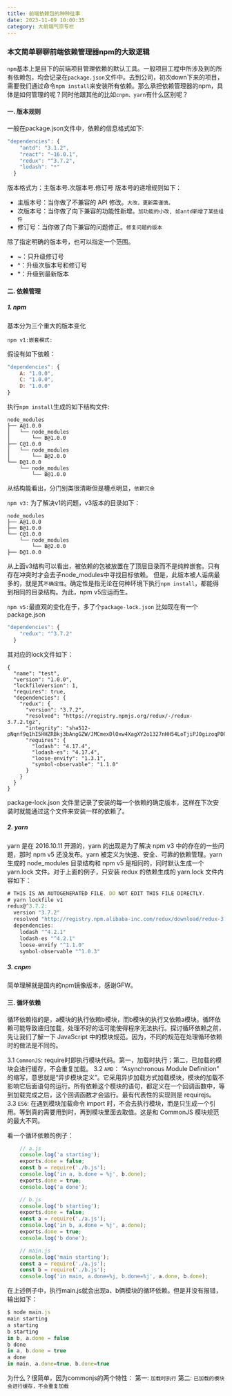 ```yaml
---
title: 前端依赖包的种种往事
date: 2023-11-09 10:00:35
category: 大前端气宗专栏
---
```



### 本文简单聊聊前端依赖管理器npm的大致逻辑

`npm`基本上是目下的前端项目管理依赖的默认工具。一般项目工程中所涉及到的所有依赖包，均会记录在`package.json`文件中。去到公司，初次down下来的项目，需要我们通过命令`npm install`来安装所有依赖。那么承担依赖管理器的npm，具体是如何管理的呢？同时他跟其他的比如`cnpm、yarn`有什么区别呢？

#### 一. 版本规则
一般在package.json文件中，依赖的信息格式如下:
```javascript
"dependencies": {
    "antd": "3.1.2",
    "react": "~16.0.1",
    "redux": "^3.7.2",
    "lodash": "*"
  }
```
版本格式为：主版本号.次版本号.修订号
版本号的递增规则如下：
- 主版本号：当你做了不兼容的 API 修改。`大改，更新需谨慎。`
- 次版本号：当你做了向下兼容的功能性新增。`加功能的小改, 如antd新增了某些组件`
- 修订号：当你做了向下兼容的问题修正。`修复问题的版本`

除了指定明确的版本号，也可以指定一个范围。
- ~：只升级修订号
- ^：升级次版本号和修订号
- *：升级到最新版本

#### 二. 依赖管理

##### 1. npm
基本分为三个重大的版本变化

`npm v1:嵌套模式:`

假设有如下依赖：
```javascript
"dependencies": {
    A: "1.0.0",
    C: "1.0.0",
    D: "1.0.0"
}
```
执行`npm install`生成的如下结构文件:
```javscript
node_modules
├── A@1.0.0
│   └── node_modules
│       └── B@1.0.0
├── C@1.0.0
│   └── node_modules
│       └── B@2.0.0
└── D@1.0.0
    └── node_modules
        └── B@1.0.0
```
从结构能看出，分门别类很清晰但是槽点明显，`依赖冗余`


`npm v3:`
为了解决v1的问题，v3版本的目录如下：
```javscript
node_modules
├── A@1.0.0
├── B@1.0.0
└── C@1.0.0
    └── node_modules
        └── B@2.0.0
├── D@1.0.0
```
从上面v3结构可以看出，被依赖的包被放置在了顶层目录而不是纯粹嵌套。只有存在冲突时才会去子node_modules中寻找目标依赖。
但是，此版本被人诟病最多的，就是其`不确定性`。确定性是指无论在何种环境下执行`npm install`，都能得到相同的目录结构。为此，npm v5应运而生。

`npm v5:`最直观的变化在于，多了个`package-lock.json`
比如现在有一个package.json
```javascript
"dependencies": {
    "redux": "^3.7.2"
  }
```
其对应的lock文件如下：
```javacript
{
  "name": "test",
  "version": "1.0.0",
  "lockfileVersion": 1,
  "requires": true,
  "dependencies": {
    "redux": {
      "version": "3.7.2",
      "resolved": "https://registry.npmjs.org/redux/-/redux-3.7.2.tgz",
      "integrity": "sha512-pNqnf9q1hI5HHZRBkj3bAngGZW/JMCmexDlOxw4XagXY2o1327nHH54LoTjiPJ0gizoqPDRqWyX/00g0hD6w+A==",
      "requires": {
        "lodash": "4.17.4",
        "lodash-es": "4.17.4",
        "loose-envify": "1.3.1",
        "symbol-observable": "1.1.0"
      }
    }
  }
}
```
package-lock.json 文件里记录了安装的每一个依赖的确定版本，这样在下次安装时就能通过这个文件来安装一样的依赖了。

##### 2. yarn
yarn 是在 2016.10.11 开源的，yarn 的出现是为了解决 npm v3 中的存在的一些问题，那时 npm v5 还没发布。yarn 被定义为快速、安全、可靠的依赖管理。yarn 生成的 node_modules 目录结构和 npm v5 是相同的，同时默认生成一个 yarn.lock 文件。对于上面的例子，只安装 redux 的依赖生成的 yarn.lock 文件内容如下：

```javascript
# THIS IS AN AUTOGENERATED FILE. DO NOT EDIT THIS FILE DIRECTLY.
# yarn lockfile v1
redux@^3.7.2:
  version "3.7.2"
  resolved "http://registry.npm.alibaba-inc.com/redux/download/redux-3.7.2.tgz#06b73123215901d25d065be342eb026bc1c8537b"
  dependencies:
    lodash "^4.2.1"
    lodash-es "^4.2.1"
    loose-envify "^1.1.0"
    symbol-observable "^1.0.3"
```

##### 3. cnpm
简单理解就是国内的npm镜像版本，感谢GFW。

#### 三. 循环依赖
循环依赖指的是，a模块的执行依赖b模块，而b模块的执行又依赖a模块。循环依赖可能导致递归加载，处理不好的话可能使得程序无法执行。探讨循环依赖之前，先让我们了解一下 JavaScript 中的模块规范。因为，不同的规范在处理循环依赖时的做法是不同的。

3.1 `CommonJS`: require时即执行模块代码。第一，加载时执行；第二，已加载的模块会进行缓存，不会重复加载。
3.2 `AMD`： “Asynchronous Module Definition” 的缩写，意思就是“异步模块定义”。它采用异步加载方式加载模块，模块的加载不影响它后面语句的运行。所有依赖这个模块的语句，都定义在一个回调函数中，等到加载完成之后，这个回调函数才会运行。最有代表性的实现则是 requirejs。
3.3 `ES6`: 在遇到模块加载命令 import 时，不会去执行模块，而是只生成一个引用。等到真的需要用到时，再到模块里面去取值。这是和 CommonJS 模块规范的最大不同。

看一个循环依赖的例子：
```javascript
    // a.js
    console.log('a starting');
    exports.done = false;
    const b = require('./b.js');
    console.log('in a, b.done = %j', b.done);
    exports.done = true;
    console.log('a done');
```
```javascript
    // b.js
    console.log('b starting');
    exports.done = false;
    const a = require('./a.js');
    console.log('in b, a.done = %j', a.done);
    exports.done = true;
    console.log('b done');
```

```javascript
    // main.js
    console.log('main starting');
    const a = require('./a.js');
    const b = require('./b.js');
    console.log('in main, a.done=%j, b.done=%j', a.done, b.done);
```

在上述例子中，执行main.js就会出现a、b俩模块的循环依赖。但是并没有报错，输出如下：
```javascript
$ node main.js
main starting
a starting
b starting
in b, a.done = false
b done
in a, b.done = true
a done
in main, a.done=true, b.done=true
```
为什么？很简单，因为commonjs的两个特性：
第一: `加载时执行`
第二: `已加载的模块会进行缓存，不会重复加载`












